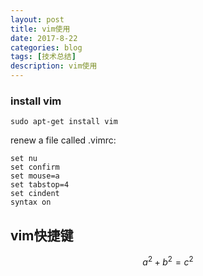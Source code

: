 ```yaml
---
layout: post
title: vim使用
date: 2017-8-22
categories: blog
tags: [技术总结]
description: vim使用
---
```


### install vim

```
sudo apt-get install vim
```

renew a file called .vimrc:

```
set nu
set confirm
set mouse=a
set tabstop=4
set cindent
syntax on
```
## vim快捷键

$$a^2 + b^2 = c^2$$

